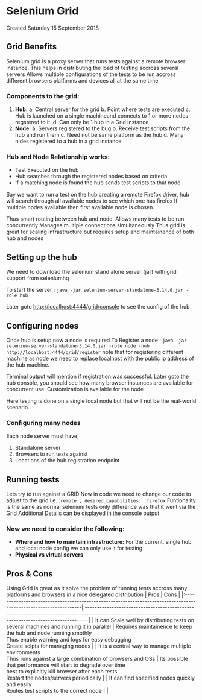 # Selenium Grid
Created Saturday 15 September 2018

Grid Benefits
-------------
Selenium grid is a proxy server that runs tests against a remote browser instance.
This helps in distributing the load of testing accross several servers
Allows multiple configurations of the tests to be run accross different browsers platforms and devices all at the same time

### Components to the grid:

1. **Hub:**
	a. Central server for the grid
	b. Point where tests are executed
	c. Hub is launched on a single machineand connects to 1 or more nodes regstered to it.
	d. Can only be 1 hub in a Grid instance
2. **Node:**
	a. Servers registered to the bug
	b. Receive test scripts from the hub and run them
	c. Need not be same platform as the hub
	d. Many nides registered to a hub in a grid instance


### Hub and Node Relationship works:

* Test Executed on the hub
* Hub searches through the registered nodes based on criteria
* If a matching node is found the hub sends test scripts to that node


Say we want to run a test on the hub creating a remote Firefox driver, hub will search through all available nodes to see which one has firefox
If multiple nodes available then first available node is chosen.

Thus smart routing between hub and node.
Allows many tests to be run concurrently
Manages multiple connections simultaneously
Thus grid is great for scaling infrastructure but requires setup and maintainence of both hub and nodes

Setting up the hub
------------------
We need to download the selenium stand alone server (jar) with grid support from seleniumhq

To start the server : ``java -jar selenium-server-standalone-3.14.0.jar -role hub``

Later goto <http://localhost:4444/grid/console> to see the config of the hub

Configuring nodes
-----------------
Once hub is setup now a node is required
To Register a node : ``java -jar selenium-server-standalone-3.14.0.jar -role node -hub http://localhost:4444/grid/register``
note that for registering different machine as node we need to replace localhost with the public ip address of the hub machine.

Terminal output will mention if registration was successful.
Later goto the hub console, you should see how many browser instances are available for concurrent use.
Customization is available for the node

Here testing is done on a single local node but that will not be the real-world scenario.

### Configuring many nodes
Each node server must have;

1. Standalone server
2. Browsers to run tests against
3. Locations of the hub registration endpoint


Running tests
-------------
Lets try to run against a GRID
Now in code we need to change our code to adjust to the grid i.e. :``remote , desired_capabilities: :firefox``
Funtionality is the same as normal selenium tests only difference was that it went via the Grid
Additional Details can be displayed in the console output

### Now we need to consider the following:

* **Where and how to maintain infrastructure:** For the current, single hub and local node config we can only use it for testing
* **Physical vs virtual servers**


Pros & Cons
-----------
Using Grid is great as it solve the problem of running tests accross many platforms and browsers in a nice delegated distribution
| Pros                                                                                                             | Cons                                                                                                                                                         |
|:-----------------------------------------------------------------------------------------------------------------|:-------------------------------------------------------------------------------------------------------------------------------------------------------------|
| It can Scale well by distributing tests on several machines and running it in parallel                           | Requires maintainence to keep the hub and node running smothly<br>Thus enable warning and logs for easy debugging<br>Create scipts for managing nodes        |
| It is a central way to manage multiple environments<br>Thus runs against a large combination of browsers and OSs | Its possible that performance will start to degrade over time<br> best to explicitly kill browser after each tests<br>Restart the nodes/servers periodically |
| It can find specified nodes quickly and easily<br>Routes test scripts to the correct node                        |                                                                                                                                                              |


